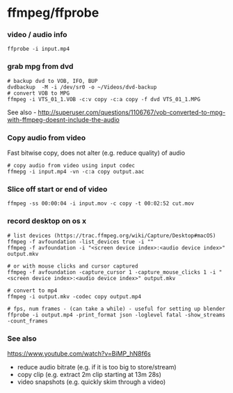 # ffmpeg/ffprobe

### video / audio info
```
ffprobe -i input.mp4
```
### grab mpg from dvd
```
# backup dvd to VOB, IFO, BUP
dvdbackup  -M -i /dev/sr0 -o ~/Videos/dvd-backup
# convert VOB to MPG  
ffmpeg -i VTS_01_1.VOB -c:v copy -c:a copy -f dvd VTS_01_1.MPG
```
See also - http://superuser.com/questions/1106767/vob-converted-to-mpg-with-ffmpeg-doesnt-include-the-audio

### Copy audio from video

Fast bitwise copy, does not alter (e.g. reduce quality) of audio

```
# copy audio from video using input codec
ffmepg -i input.mp4 -vn -c:a copy output.aac
```

### Slice off start or end of video

```
ffmpeg -ss 00:00:04 -i input.mov -c copy -t 00:02:52 cut.mov
```

### record desktop on os x
```
# list devices (https://trac.ffmpeg.org/wiki/Capture/Desktop#macOS)
ffmpeg -f avfoundation -list_devices true -i ""
ffmpeg -f avfoundation -i "<screen device index>:<audio device index>" output.mkv

# or with mouse clicks and cursor captured
ffmpeg -f avfoundation -capture_cursor 1 -capture_mouse_clicks 1 -i "<screen device index>:<audio device index>" output.mkv

# convert to mp4
ffmpeg -i output.mkv -codec copy output.mp4

# fps, num frames - (can take a while) - useful for setting up blender
ffprobe -i output.mp4 -print_format json -loglevel fatal -show_streams -count_frames
```

### See also

https://www.youtube.com/watch?v=BiMP_hN8f6s

- reduce audio bitrate (e.g. if it is too big to store/stream)
- copy clip (e.g. extract 2m clip starting at 13m 28s)
- video snapshots (e.g. quickly skim through a video)
